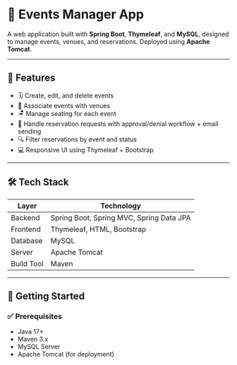 # 📅 Events Manager App

A web application built with **Spring Boot**, **Thymeleaf**, and **MySQL**, designed to manage events, venues, and reservations. Deployed using **Apache Tomcat**.

---

## 🚀 Features

- 🗓️ Create, edit, and delete events
- 🏢 Associate events with venues
- 🪑 Manage seating for each event
- 🙋 Handle reservation requests with approval/denial workflow + email sending
- 🔍 Filter reservations by event and status
- 💻 Responsive UI using Thymeleaf + Bootstrap

---

## 🛠️ Tech Stack

| Layer      | Technology                               |
| ---------- | ---------------------------------------- |
| Backend    | Spring Boot, Spring MVC, Spring Data JPA |
| Frontend   | Thymeleaf, HTML, Bootstrap               |
| Database   | MySQL                                    |
| Server     | Apache Tomcat                            |
| Build Tool | Maven                                    |

---

## 💾 Getting Started

### ✅ Prerequisites

- Java 17+
- Maven 3.x
- MySQL Server
- Apache Tomcat (for deployment)
